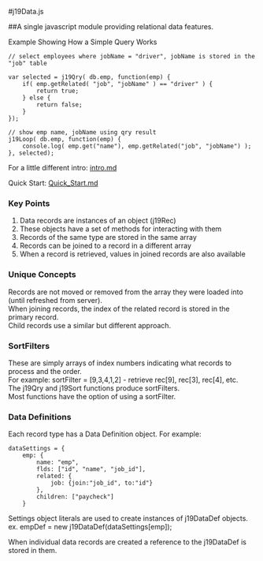 #j19Data.js

##A single javascript module providing relational data features.  

Example Showing How a Simple Query Works  

```
// select employees where jobName = "driver", jobName is stored in the "job" table

var selected = j19Qry( db.emp, function(emp) {
    if( emp.getRelated( "job", "jobName" ) == "driver" ) {
        return true; 
    } else {
        return false;
    }
});

// show emp name, jobName using qry result
j19Loop( db.emp, function(emp) {
    console.log( emp.get("name"), emp.getRelated("job", "jobName") );
}, selected);

```

For a little different intro: [intro.md](https://github.com/txjmp/j19data/blob/master/intro.md)  
  
Quick Start: [Quick_Start.md](https://github.com/txjmp/j19data/blob/master/Quick_Start.md)  

### Key Points  
1. Data records are instances of an object (j19Rec)  
2. These objects have a set of methods for interacting with them  
3. Records of the same type are stored in the same array  
4. Records can be joined to a record in a different array  
5. When a record is retrieved, values in joined records are also available
  
### Unique Concepts   
Records are not moved or removed from the array they were loaded into (until refreshed from server).  
When joining records, the index of the related record is stored in the primary record.  
Child records use a similar but different approach.  

### SortFilters  
These are simply arrays of index numbers indicating what records to process and the order.   
For example: sortFilter = [9,3,4,1,2] - retrieve rec[9], rec[3], rec[4], etc.  
The j19Qry and j19Sort functions produce sortFilters.  
Most functions have the option of using a sortFilter.  

### Data Definitions  
    
Each record type has a Data Definition object. For example:  

```
dataSettings = {
	emp: {  
		name: "emp",  
		flds: ["id", "name", "job_id"],
		related: {
			job: {join:"job_id", to:"id"}
		},
		children: ["paycheck"]
	}
```
Settings object literals are used to create instances of j19DataDef objects.  
ex. empDef = new j19DataDef(dataSettings[emp]);  

When individual data records are created a reference to the j19DataDef is stored in them.  
  

